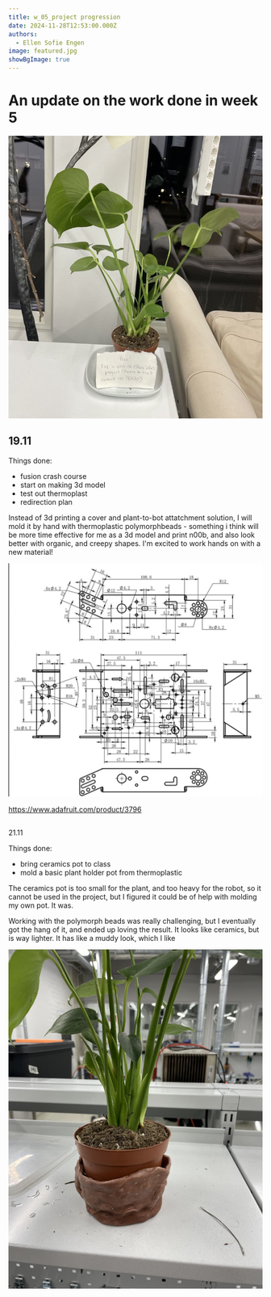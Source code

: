```yaml
---
title: w_05_project progression
date: 2024-11-28T12:53:00.000Z
authors:
  - Ellen Sofie Engen
image: featured.jpg
showBgImage: true
---
```

# An update on the work done in week 5

![the lucky chosen plant](plant.jpg "The lucky chosen plant, now living in the media home base")

## 19.11

Things done:

* fusion crash course
* start on making 3d model
* test out thermoplast
* redirection plan

Instead of 3d printing a cover and plant-to-bot attatchment solution, I will mold it by hand with thermoplastic polymorphbeads - something i think will be more time effective for me as a 3d model and print n00b, and also look better with organic, and creepy shapes. I'm excited to work hands on with a new material!

![diagram of the the roboframe measurements](roboscheme.png "the roboframe measurements")


<https://www.adafruit.com/product/3796>

## 
21.11

Things done:

* bring ceramics pot to class
* mold a basic plant holder pot from thermoplastic

The ceramics pot is too small for the plant, and too heavy for the robot, so it cannot be used in the project, but I figured it could be of help with molding my own pot. It was.

Working with the polymorph beads was really challenging, but I eventually got the hang of it, and ended up loving the result. It looks like ceramics, but is way lighter. It has like a muddy look, which I like

![basic plastic pot](basic-plastic-pot.jpg "My basic plastic pot with the plant")
